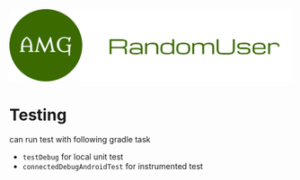 <img src="images/logo.png" alt="App Logo"/>

# Testing

can run test with following gradle task

- `testDebug` for local unit test
- `connectedDebugAndroidTest` for instrumented test